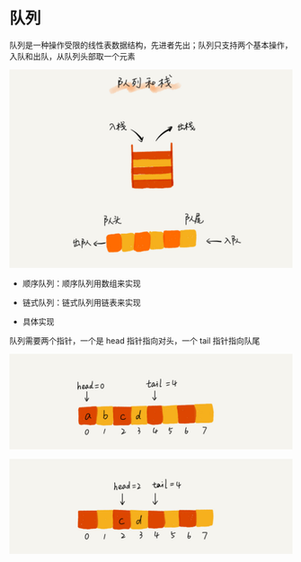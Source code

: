 # 队列

队列是一种操作受限的线性表数据结构，先进者先出；队列只支持两个基本操作，入队和出队，从队列头部取一个元素

![](../Picture/DataStruct/queue/01.jpg)

- 顺序队列：顺序队列用数组来实现

- 链式队列：链式队列用链表来实现

- 具体实现

队列需要两个指针，一个是 head 指针指向对头，一个 tail 指针指向队尾

![](../Picture/DataStruct/queue/02.jpg)

![](../Picture/DataStruct/queue/03.jpg)